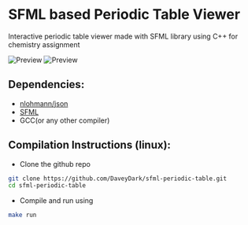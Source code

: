 # SFML based Periodic Table Viewer


Interactive periodic table viewer made with SFML library using C++ for chemistry assignment


![Preview](https://i.imgur.com/etwWTck.png)
![Preview](https://i.imgur.com/AqFeakn.png)


## Dependencies:
* [nlohmann/json](https://www.github.com/nlohmann/json)
* [SFML](https://www.github.com/SFML/SFML)
* GCC(or any other compiler)

## Compilation Instructions (linux):
*  Clone the github repo
  ```sh
  git clone https://github.com/DaveyDark/sfml-periodic-table.git
  cd sfml-periodic-table
  ```
*  Compile and run using
  ```sh
  make run
  ```

